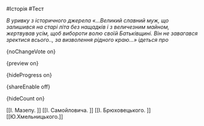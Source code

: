 #Історія #Тест

*В уривку з історичного джерела «…Великий славний муж, що залишився на старі літа без нащадків і з величезним майном, жертвував усім, щоб вибороти волю своїй Батьківщині. Він не завагався зректися всього.., за визволення рідного краю…» ідеться про*

{noChangeVote on}

{preview on}

{hideProgress on}

{shareEnable off}

{hideCount on}

[[І. Мазепу. ]]
[[І. Самойловича. ]]
[[І. Брюховецького. ]]
[[Ю.Хмельницького.]]

